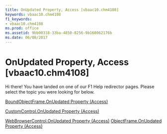 ```yaml
---
title: OnUpdated Property, Access [vbaac10.chm4108]
keywords: vbaac10.chm4108
f1_keywords:
- vbaac10.chm4108
ms.prod: office
ms.assetid: 9bb00318-33ba-4850-8256-9b168062176b
ms.date: 06/08/2017
---
```



# OnUpdated Property, Access [vbaac10.chm4108]

Hi there! You have landed on one of our F1 Help redirector pages. Please select the topic you were looking for below.

[BoundObjectFrame.OnUpdated Property (Access)](http://msdn.microsoft.com/library/1af7adce-8d59-d8ac-cd3a-102266e55618%28Office.15%29.aspx)

[CustomControl.OnUpdated Property (Access)](http://msdn.microsoft.com/library/6cd30c42-d645-6ca8-5c9e-7a5951283fd9%28Office.15%29.aspx)

[WebBrowserControl.OnUpdated Property (Access)](http://msdn.microsoft.com/library/81b6208e-4034-41ba-8694-c75f0155d562%28Office.15%29.aspx)
[ObjectFrame.OnUpdated Property (Access)](http://msdn.microsoft.com/library/d2239f45-959b-beb7-fe9e-c9a9a257dd4b%28Office.15%29.aspx)

